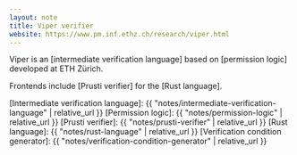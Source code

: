 ```yaml
---
layout: note
title: Viper verifier
website: https://www.pm.inf.ethz.ch/research/viper.html
---
```


Viper is an [intermediate verification language] based on
[permission logic] developed at ETH Zürich.

Frontends include [Prusti verifier] for the [Rust language].

[Intermediate verification language]: {{ "notes/intermediate-verification-language" | relative_url }}
[Permission logic]: {{ "notes/permission-logic" | relative_url }}
[Prusti verifier]: {{ "notes/prusti-verifier" | relative_url }}
[Rust language]: {{ "notes/rust-language" | relative_url }}
[Verification condition generator]: {{ "notes/verification-condition-generator" | relative_url }}
